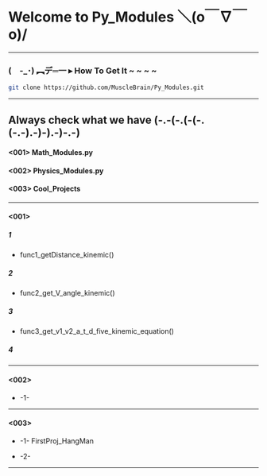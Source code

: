 # Welcome to Py_Modules   ＼(o￣∇￣o)/
------------------------------------------------------
### (　-_･) ︻デ═一  ▸   How To Get It ~ ~ ~ ~

```bash
git clone https://github.com/MuscleBrain/Py_Modules.git
```
------------------------------------------------------
## Always check what we have   (-.-(-.(-(-.(-.-).-)-).-)-.-)


#### <001> Math_Modules.py

#### <002> Physics_Modules.py

#### <003> Cool_Projects

-------------------------------------------------------
#### <001>


##### 1

* func1_getDistance_kinemic()

##### 2

* func2_get_V_angle_kinemic()

##### _3_

* func3_get_v1_v2_a_t_d_five_kinemic_equation()

##### _4_

-------------------------------------------------------
#### <002>


* -1-

-------------------------------------------------------
#### <003>


* -1- FirstProj_HangMan

* -2-

------------------------------------------------------








